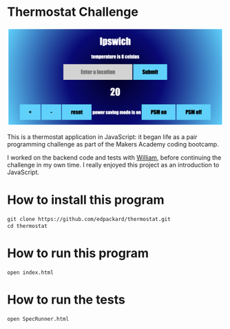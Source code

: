 # Thermostat Challenge

![Screenshot](screenshot.png)

This is a thermostat application in JavaScript: it began life as a pair programming challenge as part of the Makers Academy coding bootcamp.

I worked on the backend code and tests with [William](https://github.com/Willinlondon), before continuing the challenge in my own time. I really enjoyed this project as an introduction to JavaScript.

# How to install this program

```
git clone https://github.com/edpackard/thermostat.git
cd thermostat
```

# How to run this program

```
open index.html
```

# How to run the tests

```
open SpecRunner.html
```
